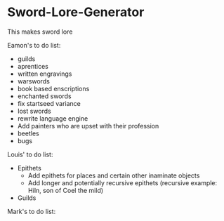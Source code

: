 # Sword-Lore-Generator
This makes sword lore

Eamon's to do list:
* guilds
* aprentices
* written engravings
* warswords
* book based enscriptions
* enchanted swords
* fix startseed variance
* lost swords
* rewrite language engine
* Add painters who are upset with their profession
* beetles
* bugs

Louis' to do list:
* Epithets
  * Add epithets for places and certain other inaminate objects
  * Add longer and potentially recursive epithets (recursive example: Hiln, son of Coel the mild)
* Guilds

Mark's to do list:

